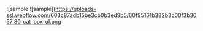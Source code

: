 ![sample
![sample](https://uploads-ssl.webflow.com/603c87adb15be3cb0b3ed9b5/60f95161b382b3c00f3b3057_80_cat_box_ol.png
